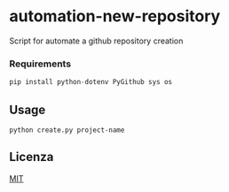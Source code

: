 # automation-new-repository

Script for automate a github repository creation
 
### Requirements 
```python
pip install python-dotenv PyGithub sys os
```

## Usage


```
python create.py project-name
```

## Licenza
[MIT](https://choosealicense.com/licenses/mit/)

